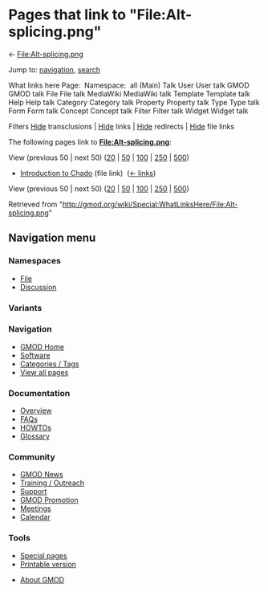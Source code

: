 <div id="mw-page-base" class="noprint">

</div>

<div id="mw-head-base" class="noprint">

</div>

<div id="content" class="mw-body" role="main">

<span id="top"></span>

<div id="mw-js-message" style="display:none;">

</div>



# <span dir="auto">Pages that link to "File:Alt-splicing.png"</span>

<div id="bodyContent">

<div id="contentSub">

←
[File:Alt-splicing.png](/wiki/File:Alt-splicing.png "File:Alt-splicing.png")

</div>

<div id="jump-to-nav" class="mw-jump">

Jump to: [navigation](#mw-navigation), [search](#p-search)

</div>

<div id="mw-content-text">

What links here Page:  Namespace:  all (Main) Talk User User talk GMOD
GMOD talk File File talk MediaWiki MediaWiki talk Template Template talk
Help Help talk Category Category talk Property Property talk Type Type
talk Form Form talk Concept Concept talk Filter Filter talk Widget
Widget talk

Filters
[Hide](/mediawiki/index.php?title=Special:WhatLinksHere/File:Alt-splicing.png&hidetrans=1 "Special:WhatLinksHere/File:Alt-splicing.png")
transclusions \|
[Hide](/mediawiki/index.php?title=Special:WhatLinksHere/File:Alt-splicing.png&hidelinks=1 "Special:WhatLinksHere/File:Alt-splicing.png")
links \|
[Hide](/mediawiki/index.php?title=Special:WhatLinksHere/File:Alt-splicing.png&hideredirs=1 "Special:WhatLinksHere/File:Alt-splicing.png")
redirects \|
[Hide](/mediawiki/index.php?title=Special:WhatLinksHere/File:Alt-splicing.png&hideimages=1 "Special:WhatLinksHere/File:Alt-splicing.png")
file links

The following pages link to
**[File:Alt-splicing.png](/wiki/File:Alt-splicing.png "File:Alt-splicing.png")**:

View (previous 50 \| next 50)
([20](/mediawiki/index.php?title=Special:WhatLinksHere/File:Alt-splicing.png&limit=20 "Special:WhatLinksHere/File:Alt-splicing.png")
\|
[50](/mediawiki/index.php?title=Special:WhatLinksHere/File:Alt-splicing.png&limit=50 "Special:WhatLinksHere/File:Alt-splicing.png")
\|
[100](/mediawiki/index.php?title=Special:WhatLinksHere/File:Alt-splicing.png&limit=100 "Special:WhatLinksHere/File:Alt-splicing.png")
\|
[250](/mediawiki/index.php?title=Special:WhatLinksHere/File:Alt-splicing.png&limit=250 "Special:WhatLinksHere/File:Alt-splicing.png")
\|
[500](/mediawiki/index.php?title=Special:WhatLinksHere/File:Alt-splicing.png&limit=500 "Special:WhatLinksHere/File:Alt-splicing.png"))

- [Introduction to
  Chado](/wiki/Introduction_to_Chado "Introduction to Chado") (file
  link) ‎ <span class="mw-whatlinkshere-tools">([←
  links](/mediawiki/index.php?title=Special:WhatLinksHere&target=Introduction+to+Chado "Special:WhatLinksHere"))</span>

View (previous 50 \| next 50)
([20](/mediawiki/index.php?title=Special:WhatLinksHere/File:Alt-splicing.png&limit=20 "Special:WhatLinksHere/File:Alt-splicing.png")
\|
[50](/mediawiki/index.php?title=Special:WhatLinksHere/File:Alt-splicing.png&limit=50 "Special:WhatLinksHere/File:Alt-splicing.png")
\|
[100](/mediawiki/index.php?title=Special:WhatLinksHere/File:Alt-splicing.png&limit=100 "Special:WhatLinksHere/File:Alt-splicing.png")
\|
[250](/mediawiki/index.php?title=Special:WhatLinksHere/File:Alt-splicing.png&limit=250 "Special:WhatLinksHere/File:Alt-splicing.png")
\|
[500](/mediawiki/index.php?title=Special:WhatLinksHere/File:Alt-splicing.png&limit=500 "Special:WhatLinksHere/File:Alt-splicing.png"))

</div>

<div class="printfooter">

Retrieved from
"<http://gmod.org/wiki/Special:WhatLinksHere/File:Alt-splicing.png>"

</div>

<div id="catlinks" class="catlinks catlinks-allhidden">

</div>

<div class="visualClear">

</div>

</div>

</div>

<div id="mw-navigation">

## Navigation menu

<div id="mw-head">



<div id="left-navigation">

<div id="p-namespaces" class="vectorTabs" role="navigation"
aria-labelledby="p-namespaces-label">

### Namespaces

- <span id="ca-nstab-image"><a href="/wiki/File:Alt-splicing.png" accesskey="c"
  title="View the file page [c]">File</a></span>
- <span id="ca-talk"><a
  href="/mediawiki/index.php?title=File_talk:Alt-splicing.png&amp;action=edit&amp;redlink=1"
  accesskey="t"
  title="Discussion about the content page [t]">Discussion</a></span>

</div>

<div id="p-variants" class="vectorMenu emptyPortlet" role="navigation"
aria-labelledby="p-variants-label">

### 

### Variants[](#)

<div class="menu">

</div>

</div>

</div>





</div>

</div>

</div>

<div id="mw-panel">

<div id="p-logo" role="banner">

<a href="/wiki/Main_Page"
style="background-image: url(http://gmod.org/images/GMOD-cogs.png);"
title="Visit the main page"></a>

</div>

<div id="p-Navigation" class="portal" role="navigation"
aria-labelledby="p-Navigation-label">

### Navigation

<div class="body">

- <span id="n-GMOD-Home">[GMOD Home](/wiki/Main_Page)</span>
- <span id="n-Software">[Software](/wiki/GMOD_Components)</span>
- <span id="n-Categories-.2F-Tags">[Categories /
  Tags](/wiki/Categories)</span>
- <span id="n-View-all-pages">[View all
  pages](/wiki/Special:AllPages)</span>

</div>

</div>

<div id="p-Documentation" class="portal" role="navigation"
aria-labelledby="p-Documentation-label">

### Documentation

<div class="body">

- <span id="n-Overview">[Overview](/wiki/Overview)</span>
- <span id="n-FAQs">[FAQs](/wiki/Category:FAQ)</span>
- <span id="n-HOWTOs">[HOWTOs](/wiki/Category:HOWTO)</span>
- <span id="n-Glossary">[Glossary](/wiki/Glossary)</span>

</div>

</div>

<div id="p-Community" class="portal" role="navigation"
aria-labelledby="p-Community-label">

### Community

<div class="body">

- <span id="n-GMOD-News">[GMOD News](/wiki/GMOD_News)</span>
- <span id="n-Training-.2F-Outreach">[Training /
  Outreach](/wiki/Training_and_Outreach)</span>
- <span id="n-Support">[Support](/wiki/Support)</span>
- <span id="n-GMOD-Promotion">[GMOD
  Promotion](/wiki/GMOD_Promotion)</span>
- <span id="n-Meetings">[Meetings](/wiki/Meetings)</span>
- <span id="n-Calendar">[Calendar](/wiki/Calendar)</span>

</div>

</div>

<div id="p-tb" class="portal" role="navigation"
aria-labelledby="p-tb-label">

### Tools

<div class="body">

- <span id="t-specialpages"><a href="/wiki/Special:SpecialPages" accesskey="q"
  title="A list of all special pages [q]">Special pages</a></span>
- <span id="t-print"><a
  href="/mediawiki/index.php?title=Special:WhatLinksHere/File:Alt-splicing.png&amp;printable=yes"
  rel="alternate" accesskey="p"
  title="Printable version of this page [p]">Printable version</a></span>

</div>

</div>

</div>

</div>

<div id="footer" role="contentinfo">

- <span id="footer-places-about">[About
  GMOD](/wiki/GMOD:About "GMOD:About")</span>

<!-- -->






</div>
